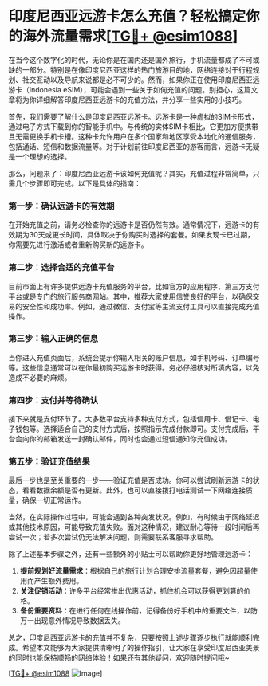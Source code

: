 # 印度尼西亚远游卡怎么充值？轻松搞定你的海外流量需求[[TG💪+ @esim1088](https://t.me/s/esim1088)]

在当今这个数字化的时代，无论你是在国内还是国外旅行，手机流量都成了不可或缺的一部分。特别是在像印度尼西亚这样的热门旅游目的地，网络连接对于行程规划、社交互动以及导航来说都是必不可少的。然而，如果你正在使用印度尼西亚远游卡（Indonesia eSIM），可能会遇到一些关于如何充值的问题。别担心，这篇文章将为你详细解答印度尼西亚远游卡的充值方法，并分享一些实用的小技巧。

首先，我们需要了解什么是印度尼西亚远游卡。远游卡是一种虚拟的SIM卡形式，通过电子方式下载到你的智能手机中。与传统的实体SIM卡相比，它更加方便携带且无需更换手机卡槽。这种卡允许用户在多个国家和地区享受本地化的通信服务，包括通话、短信和数据流量等。对于计划前往印度尼西亚的游客而言，远游卡无疑是一个理想的选择。

那么，问题来了：印度尼西亚远游卡该如何充值呢？其实，充值过程非常简单，只需几个步骤即可完成。以下是具体的指南：

### **第一步：确认远游卡的有效期**
在开始充值之前，请务必检查你的远游卡是否仍然有效。通常情况下，远游卡的有效期为30天或更长时间，具体取决于你购买时选择的套餐。如果发现卡已过期，你需要先进行激活或者重新购买新的远游卡。

### **第二步：选择合适的充值平台**
目前市面上有许多提供远游卡充值服务的平台，比如官方的应用程序、第三方支付平台或是专门的旅行服务商网站。其中，推荐大家使用信誉良好的平台，以确保交易的安全性和成功率。例如，通过微信、支付宝等主流支付工具可以直接完成充值操作。

### **第三步：输入正确的信息**
当你进入充值页面后，系统会提示你输入相关的账户信息，如手机号码、订单编号等。这些信息通常可以在你最初购买远游卡时获得。务必仔细核对所填内容，以免造成不必要的麻烦。

### **第四步：支付并等待确认**
接下来就是支付环节了。大多数平台支持多种支付方式，包括信用卡、借记卡、电子钱包等。选择适合自己的支付方式后，按照指示完成付款即可。支付完成后，平台会向你的邮箱发送一封确认邮件，同时也会通过短信通知你充值成功。

### **第五步：验证充值结果**
最后一步也是至关重要的一步——验证充值是否成功。你可以尝试刷新远游卡的状态，看看数据余额是否有更新。此外，也可以直接拨打电话测试一下网络连接质量，确保一切正常运作。

当然，在实际操作过程中，可能会遇到各种突发状况。例如，有时候由于网络延迟或其他技术原因，可能导致充值失败。面对这种情况，建议耐心等待一段时间后再尝试一次；若多次尝试仍无法解决问题，则需要联系客服寻求帮助。

除了上述基本步骤之外，还有一些额外的小贴士可以帮助你更好地管理远游卡：

1. **提前规划好流量需求**：根据自己的旅行计划合理安排流量套餐，避免因超量使用而产生额外费用。
2. **关注促销活动**：许多平台经常推出优惠活动，抓住机会可以获得更划算的价格。
3. **备份重要资料**：在进行任何在线操作前，记得备份好手机中的重要文件，以防万一出现意外情况导致数据丢失。

总之，印度尼西亚远游卡的充值并不复杂，只要按照上述步骤逐步执行就能顺利完成。希望本文能够为大家提供清晰明了的操作指引，让大家在享受印度尼西亚美景的同时也能保持顺畅的网络体验！如果还有其他疑问，欢迎随时提问哦~

[[TG💪+ @esim1088](https://t.me/s/esim1088) ![Image](https://i.postimg.cc/4NQfJmqS/Snipaste-2025-05-13-00-14-12.png)]